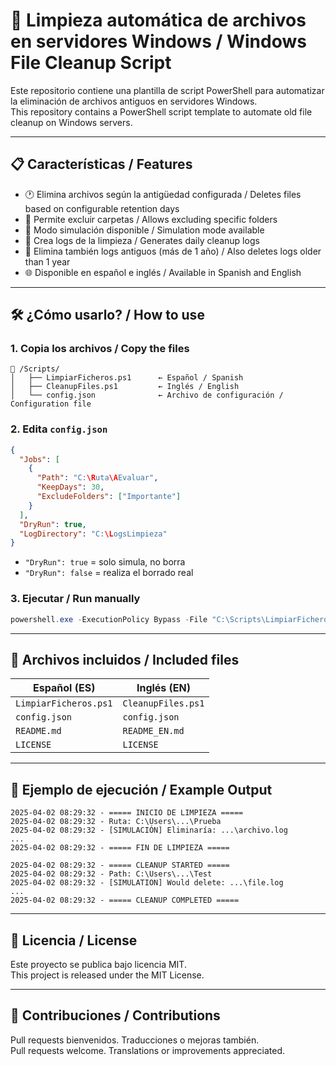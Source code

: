 # 🧹 Limpieza automática de archivos en servidores Windows / Windows File Cleanup Script

Este repositorio contiene una plantilla de script PowerShell para automatizar la eliminación de archivos antiguos en servidores Windows.  
This repository contains a PowerShell script template to automate old file cleanup on Windows servers.

---

## 📋 Características / Features

- 🕐 Elimina archivos según la antigüedad configurada / Deletes files based on configurable retention days  
- 📂 Permite excluir carpetas / Allows excluding specific folders  
- 🧪 Modo simulación disponible / Simulation mode available  
- 📜 Crea logs de la limpieza / Generates daily cleanup logs  
- 🔁 Elimina también logs antiguos (más de 1 año) / Also deletes logs older than 1 year  
- 🌐 Disponible en español e inglés / Available in Spanish and English

---

## 🛠️ ¿Cómo usarlo? / How to use

### 1. Copia los archivos / Copy the files

```plaintext
📁 /Scripts/
│   ├── LimpiarFicheros.ps1      ← Español / Spanish
│   ├── CleanupFiles.ps1         ← Inglés / English
│   └── config.json              ← Archivo de configuración / Configuration file
```

### 2. Edita `config.json`

```json
{
  "Jobs": [
    {
      "Path": "C:\Ruta\AEvaluar",
      "KeepDays": 30,
      "ExcludeFolders": ["Importante"]
    }
  ],
  "DryRun": true,
  "LogDirectory": "C:\LogsLimpieza"
}
```

- `"DryRun": true` = solo simula, no borra  
- `"DryRun": false` = realiza el borrado real

### 3. Ejecutar / Run manually

```powershell
powershell.exe -ExecutionPolicy Bypass -File "C:\Scripts\LimpiarFicheros.ps1"
```

---

## 🧩 Archivos incluidos / Included files

| Español (ES)         | Inglés (EN)         |
|----------------------|---------------------|
| `LimpiarFicheros.ps1`| `CleanupFiles.ps1`  |
| `config.json`        | `config.json`       |
| `README.md`          | `README_EN.md`      |
| `LICENSE`            | `LICENSE`           |

---

## 🧪 Ejemplo de ejecución / Example Output

```plaintext
2025-04-02 08:29:32 - ===== INICIO DE LIMPIEZA =====
2025-04-02 08:29:32 - Ruta: C:\Users\...\Prueba
2025-04-02 08:29:32 - [SIMULACIÓN] Eliminaría: ...\archivo.log
...
2025-04-02 08:29:32 - ===== FIN DE LIMPIEZA =====
```

```plaintext
2025-04-02 08:29:32 - ===== CLEANUP STARTED =====
2025-04-02 08:29:32 - Path: C:\Users\...\Test
2025-04-02 08:29:32 - [SIMULATION] Would delete: ...\file.log
...
2025-04-02 08:29:32 - ===== CLEANUP COMPLETED =====
```

---

## 🪪 Licencia / License

Este proyecto se publica bajo licencia MIT.  
This project is released under the MIT License.

---

## 🤝 Contribuciones / Contributions

Pull requests bienvenidos. Traducciones o mejoras también.  
Pull requests welcome. Translations or improvements appreciated.
